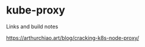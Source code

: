 kube-proxy
==============

Links and build notes

https://arthurchiao.art/blog/cracking-k8s-node-proxy/

